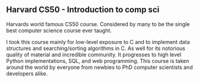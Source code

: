 ## Harvard CS50 - Introduction to comp sci  

Harvards world famous CS50 course. Considered by many to be the single best computer science course ever taught.  

I took this course mainly for low-level exposure to C and to implement data structures and searching/sorting algorithms in C. As well for its notorious quality of material and incredible community. It progresses to high level Python implementations, SQL, and web programming. This course is taken around the world by everyone from newbies to PhD computer scientists and developers alike.
